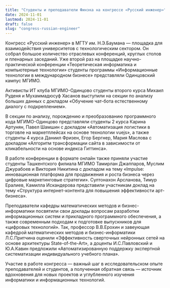 ```yaml
---
title: "Студенты и преподаватели Финэка на конгрессе «Русский инженер»"
date: 2024-11-01
lastmod: 2024-11-01
draft: false
slug: "congress-russian-engineer"
---
```


Конгресс «Русский инженер» в МГТУ им. Н.Э.Баумана — площадка для взаимодействия университетов с технологическим сектором. Он собрал большое количество отраслевых конференций, круглых столов и пленарных заседаний. Уже второй раз на площадке научно-практической конференции «Теоретическая информатика и компьютерные технологии» студенты программы «Информационные технологии в международном бизнесе» представляли Одинцовский кампус МГИМО.

Активисты ИТ клуба МГИМО-Одинцово студенты второго курса Михаил Руденя и Мухаммадюсуф Хасанов выступили на секции по анализу больших данных с докладом «Обучение чат-бота естественному диалогу с подкреплением».

В секции по анализу, порождению и преобразованию программного кода МГИМО-Одинцово представляли студенты 2 курса Карина Артунян, Павел Шамшин с докладом «Автоматизация логистики в торговле на маркетплейсах на основе технологии vuejs», а также студенты 4 курса Даниил Фризен, Егор Бергнер, Мария Маслова с докладом «Алгоритм трансформации сайта в зависимости от кликабельности на основе индекса Гиттинса».

В работе конференции в формате онлайн также приняли участие студенты Ташкентского филиала МГИМО Тамирлан Джаппаров, Муслим Джурабоев и Виктория Никитина с докладом на тему «Impulse: инновационная платформа для продвижения и роста бизнеса через цифровые маркетинговые стратегии». Султонахон Арсланова, Тимур Ералиев, Камилла Искандерова представили участникам доклад на тему «Структура интернет-контента для повышения эффективности арт-бизнеса».

Преподаватели кафедры математических методов и бизнес-информатики посвятили свои доклады вопросам разработки информационных систем и прикладного программного обеспечения, а также современным подходам к подготовке выпускников для «цифровых технологий». Так, профессор В.В.Ерохин и завеующая кафедрой математических методов и бизнес-информатики Л.С.Притчина оценили «Эффективность сверточных нейронных сетей на основе архитектуры State-of-the-Art», а доценты И.С.Павловский и Ю.А.Кавин предложили «Автоматизированную поддержку экcпертной систематизации индивидуального учебного плана».

Участие в работе конгресса — важный шаг в исследовательском опыте преподавателей и студентов, а полученная обратная связь — источник вдохновения для новых проектов и углубленного изучения информатики и информационных технологий.

